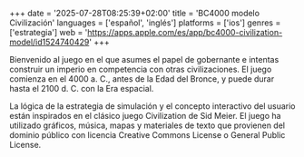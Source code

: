 +++
date = '2025-07-28T08:25:39+02:00'
title = 'BC4000 modelo Civilización'
languages = ['español', 'inglés']
platforms = ['ios']
genres = ['estrategia']
web = 'https://apps.apple.com/es/app/bc4000-civilization-model/id1524740429'
+++

Bienvenido al juego en el que asumes el papel de gobernante e intentas construir un imperio en competencia con otras civilizaciones. El juego comienza en el 4000 a. C., antes de la Edad del Bronce, y puede durar hasta el 2100 d. C. con la Era espacial.

La lógica de la estrategia de simulación y el concepto interactivo del usuario están inspirados en el clásico juego Civilization de Sid Meier. El juego ha utilizado gráficos, música, mapas y materiales de texto que provienen del dominio público con licencia Creative Commons License o General Public License.
